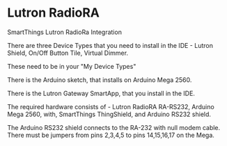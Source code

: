 # Lutron RadioRA 
SmartThings Lutron RadioRa Integration

There are three Device Types that you need to install in the IDE -
  Lutron Shield, 
  On/Off Button Tile, 
  Virtual Dimmer.
  
These need to be in your "My Device Types"

There is the Arduino sketch, that installs on Arduino Mega 2560. 

There is the Lutron Gateway SmartApp, that you install in the IDE.

The required hardware consists of -
  Lutron RadioRA RA-RS232, 
  Arduino Mega 2560, with, 
  SmartThings ThingShield, and
  Arduino RS232 shield.
  
  The Arduino RS232 shield connects to the RA-232 with null modem cable.
  There must be jumpers from pins 2,3,4,5 to pins 14,15,16,17 on the Mega.
